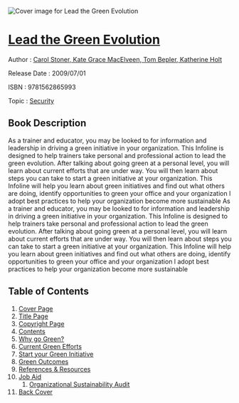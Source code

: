 ![Cover image for Lead the Green Evolution](https://imgdetail.ebookreading.net/cover/cover/security/EB9781562865993.jpg)

[Lead the Green Evolution](https://ebookreading.net/view/book/Lead+the+Green+Evolution-EB9781562865993_1.html "Lead the Green Evolution")
====================================================================================================================

Author : [Carol Stoner](https://ebookreading.net/search/author/Carol+Stoner),[ Kate Grace MacElveen](https://ebookreading.net/search/author/+Kate+Grace+MacElveen),[ Tom Bepler](https://ebookreading.net/search/author/+Tom+Bepler),[ Katherine Holt](https://ebookreading.net/search/author/+Katherine+Holt)

Release Date : 2009/07/01

ISBN : 9781562865993

Topic : [Security](https://ebookreading.net/search/category/security)

Book Description
-----------------

As a trainer and educator, you may be looked to for information and leadership in driving a green initiative in your organization. This Infoline is designed to help trainers take personal and professional action to lead the green evolution. After talking about going green at a personal level, you will learn about current efforts that are under way. You will then learn about steps you can take to start a green initiative at your organization. This Infoline will help you learn about green initiatives and find out what others are doing, identify opportunities to green your office and your organization l adopt best practices to help your organization become more sustainable
              As a trainer and educator, you may be looked to for information and leadership in driving a green initiative in your organization. This Infoline is designed to help trainers take personal and professional action to lead the green evolution. After talking about going green at a personal level, you will learn about current efforts that are under way. You will then learn about steps you can take to start a green initiative at your organization. This Infoline will help you learn about green initiatives and find out what others are doing, identify opportunities to green your office and your organization l adopt best practices to help your organization become more sustainable
              
Table of Contents
-----------------

1. [Cover Page](https://ebookreading.net/view/book/Lead+the+Green+Evolution-EB9781562865993_0.html)
1. [Title Page](https://ebookreading.net/view/book/Lead+the+Green+Evolution-EB9781562865993_3.html)
1. [Copyright Page](https://ebookreading.net/view/book/Lead+the+Green+Evolution-EB9781562865993_4.html)
1. [Contents](https://ebookreading.net/view/book/Lead+the+Green+Evolution-EB9781562865993_5.html)
1. [Why go Green?](https://ebookreading.net/view/book/Lead+the+Green+Evolution-EB9781562865993_6.html#ch_1)
1. [Current Green Efforts](https://ebookreading.net/view/book/Lead+the+Green+Evolution-EB9781562865993_6.html#ch_2)
1. [Start your Green Initiative](https://ebookreading.net/view/book/Lead+the+Green+Evolution-EB9781562865993_6.html#ch_3)
1. [Green Outcomes](https://ebookreading.net/view/book/Lead+the+Green+Evolution-EB9781562865993_6.html#ch_4)
1. [References &amp; Resources](https://ebookreading.net/view/book/Lead+the+Green+Evolution-EB9781562865993_7.html#ref_1)
1. [Job Aid](https://ebookreading.net/view/book/Lead+the+Green+Evolution-EB9781562865993_8.html)
    1. [Organizational Sustainability Audit](https://ebookreading.net/view/book/Lead+the+Green+Evolution-EB9781562865993_8.html#job_1)
1. [Back Cover](https://ebookreading.net/view/book/Lead+the+Green+Evolution-EB9781562865993_9.html)
